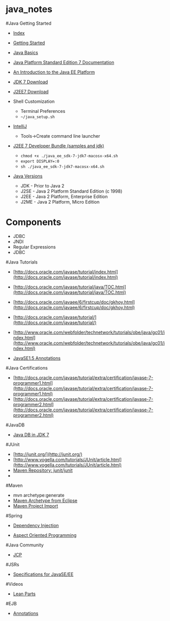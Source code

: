 java_notes
==========

#Java Getting Started
* [Index](http://www.oracle.com/technetwork/java/index.html)

* [Getting Started](http://docs.oracle.com/javase/tutorial/getStarted/index.html)

* [Java Basics](http://docs.oracle.com/javase/tutorial/java/index.html)

* [Java Platform Standard Edition 7 Documentation](http://docs.oracle.com/javase/7/docs/index.html) 

* [An Introduction to the Java EE Platform](http://docs.oracle.com/javaee/7/firstcup/doc/intro.htm)

* [JDK 7 Download](http://www.oracle.com/technetwork/java/javase/downloads/jdk7-downloads-1880260.html)

* [J2EE7 Download](http://www.oracle.com/technetwork/java/javaee/downloads/java-ee-sdk-7-downloads-1956236.html) 

* Shell Customization
  * Terminal Preferences  
  * ``` ~/java_setup.sh ```

* [IntelliJ](http://www.jetbrains.com/idea/)
  * Tools->Create command line launcher


* [J2EE 7 Developer Bundle (samples and jdk)](http://www.oracle.com/technetwork/java/javaee/downloads/java-ee-7-sdk-with-jdk-u45-2066865.html)
  * ```chmod +x ./java_ee_sdk-7-jdk7-macosx-x64.sh ```
  * ```export DISPLAY=:0```
  * ```sh ./java_ee_sdk-7-jdk7-macosx-x64.sh```


* [Java Versions](http://en.wikipedia.org/wiki/Java_version_history) 
  * JDK - Prior to Java 2 
  * J2SE - Java 2 Platform Standard Edition (c 1998)
  * J2EE - Java 2 Platform, Enterprise Edition
  * J2ME - Java 2 Platform, Micro Edition

# Components
  * JDBC
  * JNDI
  * Regular Expressions
  * JDBC

#Java Tutorials

* [http://docs.oracle.com/javase/tutorial/index.html](http://docs.oracle.com/javase/tutorial/index.html)

* [http://docs.oracle.com/javase/tutorial/java/TOC.html](http://docs.oracle.com/javase/tutorial/java/TOC.html)

* [http://docs.oracle.com/javaee/6/firstcup/doc/gkhoy.html](http://docs.oracle.com/javaee/6/firstcup/doc/gkhoy.html)

* [http://docs.oracle.com/javase/tutorial/](http://docs.oracle.com/javase/tutorial/)

* [http://www.oracle.com/webfolder/technetwork/tutorials/obe/java/gc01/index.html](http://www.oracle.com/webfolder/technetwork/tutorials/obe/java/gc01/index.html)

* [JavaSE1.5 Annotations](http://docs.oracle.com/javase/1.5.0/docs/guide/language/annotations.html)

#Java Certifications

* [http://docs.oracle.com/javase/tutorial/extra/certification/javase-7-programmer1.html](http://docs.oracle.com/javase/tutorial/extra/certification/javase-7-programmer1.html)
* [http://docs.oracle.com/javase/tutorial/extra/certification/javase-7-programmer2.html](http://docs.oracle.com/javase/tutorial/extra/certification/javase-7-programmer2.html)

#JavaDB
* [Java DB in JDK 7](https://www.youtube.com/watch?v=Ua1y4RoBQUo)

#JUnit

* [http://junit.org/](http://junit.org/)
* [http://www.vogella.com/tutorials/JUnit/article.html](http://www.vogella.com/tutorials/JUnit/article.html)
* [Maven Repository: junit/junit](http://mvnrepository.com/artifact/junit/junit)
* 
#Maven
* mvn archetype:generate
* [Maven Archetype from Eclipse](http://www.avajava.com/tutorials/lessons/how-do-i-perform-an-archetype-create-from-eclipse.html)
* [Maven Project Import](http://www.avajava.com/tutorials/lessons/how-do-i-import-a-maven-project-into-eclipse.html)

#Spring

* [Dependency Injection](https://www.youtube.com/watch?v=GB8k2-Egfv0&list=PLC97BDEFDCDD169D7)

* [Aspect Oriented Programming](http://docs.spring.io/spring/docs/2.0.x/reference/aop.html) 

#Java Community
* [JCP](https://jcp.org/en/home/index)

#JSRs
* [Specifications for JavaSE/EE](https://jcp.org/en/jsr/platform?listBy=2&listByType=platform)

#Videos
* [Lean Parts](https://www.youtube.com/watch?v=vvtuFLz2prk)


#EJB
* [Annotations](http://docs.oracle.com/cd/E15051_01/wls/docs103/ejb30/annotations.html)
